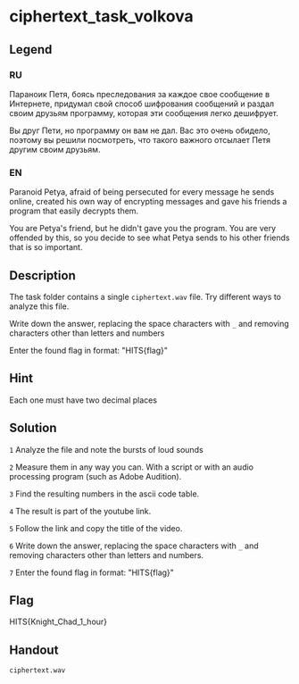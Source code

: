 # ciphertext_task_volkova

## Legend

### RU

Параноик Петя, боясь преследования за каждое свое сообщение в Интернете, придумал свой способ шифрования сообщений и раздал своим друзьям программу, которая эти сообщения легко дешифрует. 

Вы друг Пети, но программу он вам не дал. Вас это очень обидело, поэтому вы решили посмотреть, что такого важного отсылает Петя другим своим друзьям. 

### EN

Paranoid Petya, afraid of being persecuted for every message he sends online, created his own way of encrypting messages and gave his friends a program that easily decrypts them. 

You are Petya's friend, but he didn't gave you the program. You are very offended by this, so you decide to see what Petya sends to his other friends that is so important.

## Description

The task folder contains a single `ciphertext.wav` file. Try different ways to analyze this file.

Write down the answer, replacing the space characters with `_` and removing characters other than letters and numbers

Enter the found flag in format: "HITS{flag}"

## Hint

Each one must have two decimal places

## Solution

`1` Analyze the file and note the bursts of loud sounds

`2` Measure them in any way you can. With a script or with an audio processing program (such as Adobe Audition). 

`3` Find the resulting numbers in the ascii code table. 

`4` The result is part of the youtube link.

`5` Follow the link and copy the title of the video.

`6` Write down the answer, replacing the space characters with `_` and removing characters other than letters and numbers. 

`7` Enter the found flag in format: "HITS{flag}"


## Flag
HITS{Knight_Chad_1_hour}

## Handout
`ciphertext.wav`

